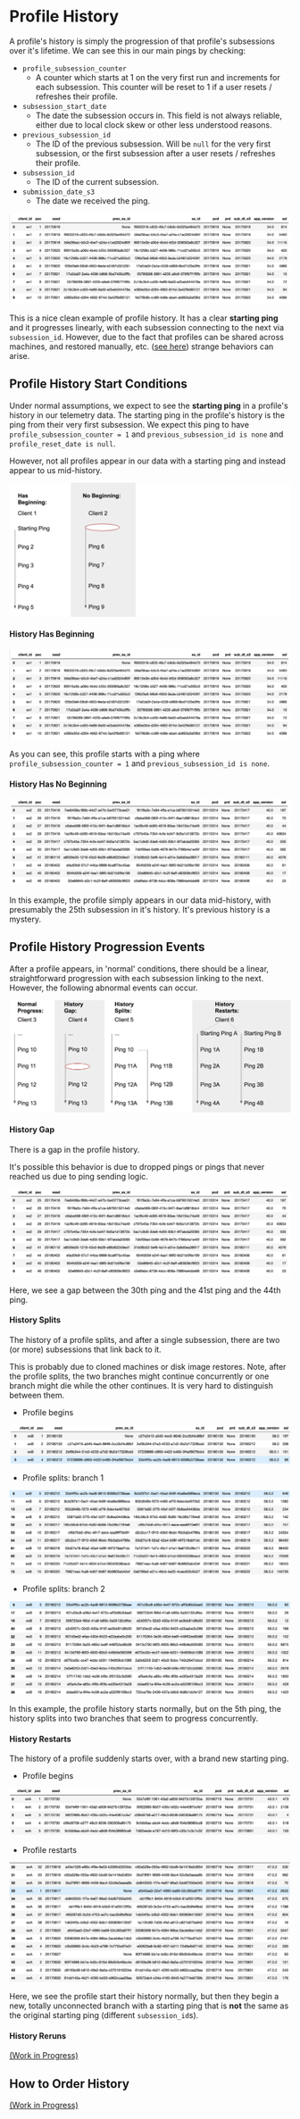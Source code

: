 # Profile History

A profile's history is simply the progression of that profile's subsessions over it's lifetime. We can see this in our main pings by checking:

* `profile_subsession_counter`
	- A counter which starts at 1 on the very first run and increments for each subsession. This counter will be reset to 1 if a user resets / refreshes their profile.
* `subsession_start_date`
	- The date the subsession occurs in. This field is not always reliable, either due to local clock skew or other less understood reasons.
* `previous_subsession_id`
	- The ID of the previous subsession. Will be `null` for the very first subsession, or the first subsession after a user resets / refreshes their profile.
* `subsession_id`
	- The ID of the current subsession.
* `submission_date_s3`
	- The date we received the ping.

![](images/profile-history/basic-example.png)

This is a nice clean example of profile history. It has a clear **starting ping** and it progresses linearly, with each subsession connecting to the next via `subsession_id`. However, due to the fact that profiles can be shared across machines, and restored manually, etc. ([see here](realworldusage.md)) strange behaviors can arise.

## Profile History Start Conditions

Under normal assumptions, we expect to see the **starting ping** in a profile's history in our telemetry data. The starting ping in the profile's history is the ping from their very first subsession. We expect this ping to have `profile_subsession_counter = 1` and `previous_subsession_id is none` and `profile_reset_date is null`.

However, not all profiles appear in our data with a starting ping and instead appear to us mid-history.

![](images/profile-history/ping-diagram-start-condition.png)

#### History Has Beginning

![](images/profile-history/example-starting.png)

As you can see, this profile starts with a ping where `profile_subsession_counter = 1` and `previous_subsession_id is none`.

#### History Has No Beginning

![](images/profile-history/example-midhistory.png)

In this example, the profile simply appears in our data mid-history, with presumably the 25th subsession in it's history. It's previous history is a mystery.

## Profile History Progression Events

After a profile appears, in 'normal' conditions, there should be a linear, straightforward progression with each subsession linking to the next. However, the following abnormal events can occur.

![](images/profile-history/ping-diagram-events.png)

#### History Gap

There is a gap in the profile history.

It's possible this behavior is due to dropped pings or pings that never reached us due to ping sending logic.

![](images/profile-history/example-gap.png)

Here, we see a gap between the 30th ping and the 41st ping and the 44th ping.

#### History Splits

The history of a profile splits, and after a single subsession, there are two (or more) subsessions that link back to it.

This is probably due to cloned machines or disk image restores. Note, after the profile splits, the two branches might continue concurrently or one branch might die while the other continues. It is very hard to distinguish between them.

* Profile begins

![](images/profile-history/example-splits-1.png)

* Profile splits: branch 1

![](images/profile-history/example-splits-2.png)

* Profile splits: branch 2

![](images/profile-history/example-splits-3.png)

In this example, the profile history starts normally, but on the 5th ping, the history splits into two branches that seem to progress concurrently.

#### History Restarts

The history of a profile suddenly starts over, with a brand new starting ping.

* Profile begins

![](images/profile-history/example-restart-1.png)

* Profile restarts

![](images/profile-history/example-restart-2.png)

Here, we see the profile start their history normally, but then they begin a new, totally unconnected branch with a starting ping that is **not** the same as the original starting ping (different `subsession_id`s).

#### History Reruns

[(Work in Progress)](https://github.com/mozilla/firefox-data-docs/issues/169)

## How to Order History

[(Work in Progress)](https://github.com/mozilla/firefox-data-docs/issues/170)
